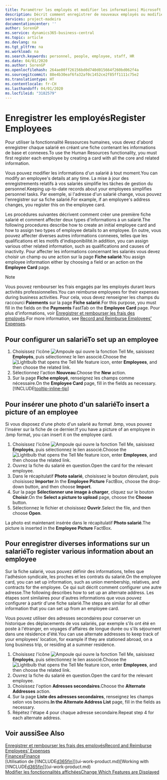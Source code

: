 ```yaml
---
title: Paramétrer les employés et modifier les informations| Microsoft Docs
description: Décrit comment enregistrer de nouveaux employés ou modifier les informations concernant ceux existants.
services: project-madeira
documentationcenter: ''
author: SorenGP
ms.service: dynamics365-business-central
ms.topic: article
ms.devlang: na
ms.tgt_pltfrm: na
ms.workload: na
ms.search.keywords: personnel, people, employee, staff, HR
ms.date: 04/01/2020
ms.author: SorenGP
ms.openlocfilehash: 264ae00ff26156bd0d740d015664f260bd062f4a
ms.sourcegitcommit: 88e4b30eaf6fa32af0c1452ce2f85ff1111c75e2
ms.translationtype: HT
ms.contentlocale: fr-CH
ms.lasthandoff: 04/01/2020
ms.locfileid: "3182579"
---
```

# <a name="register-employees"></a><span data-ttu-id="eafa9-103">Enregistrer les employés</span><span class="sxs-lookup"><span data-stu-id="eafa9-103">Register Employees</span></span>
<span data-ttu-id="eafa9-104">Pour utiliser la fonctionnalité Ressources humaines, vous devez d'abord enregistrer chaque salarié en créant une fiche contenant les informations de base et connexes.</span><span class="sxs-lookup"><span data-stu-id="eafa9-104">To use the Human Resources functionality, you must first register each employee by creating a card with all the core and related information.</span></span>

<span data-ttu-id="eafa9-105">Vous pouvez modifier les informations d'un salarié à tout moment.</span><span class="sxs-lookup"><span data-stu-id="eafa9-105">You can modify an employee's details at any time.</span></span> <span data-ttu-id="eafa9-106">La mise à jour des enregistrements relatifs à vos salariés simplifie les tâches de gestion du personnel.</span><span class="sxs-lookup"><span data-stu-id="eafa9-106">Keeping up-to-date records about your employees simplifies personnel tasks.</span></span> <span data-ttu-id="eafa9-107">Par exemple, si l'adresse d'un salarié change, vous pouvez l'enregistrer sur sa fiche salarié.</span><span class="sxs-lookup"><span data-stu-id="eafa9-107">For example, if an employee's address changes, you register this on the employee card.</span></span>

<span data-ttu-id="eafa9-108">Les procédures suivantes décrivent comment créer une première fiche salarié et comment affecter deux types d'informations à un salarié.</span><span class="sxs-lookup"><span data-stu-id="eafa9-108">The following procedures describe how to create an initial employee card and how to assign two types of employee details to an employee.</span></span> <span data-ttu-id="eafa9-109">En outre, vous pouvez affecter diverses autres informations connexes, telles que les qualifications et les motifs d'indisponibilité.</span><span class="sxs-lookup"><span data-stu-id="eafa9-109">In addition, you can assign various other related information, such as qualifications and causes of inactivity.</span></span> <span data-ttu-id="eafa9-110">Pour affecter les informations concernant les salariés vous devez choisir un champ ou une action sur la page **Fiche salarié**.</span><span class="sxs-lookup"><span data-stu-id="eafa9-110">You assign employee information either by choosing a field or an action on the **Employee Card** page.</span></span>

> [!NOTE]  
> <span data-ttu-id="eafa9-111">Vous pouvez rembourser les frais engagés par les employés durant leurs activités professionnelles.</span><span class="sxs-lookup"><span data-stu-id="eafa9-111">You can reimburse employees for their expenses during business activities.</span></span> <span data-ttu-id="eafa9-112">Pour cela, vous devez renseigner les champs du raccourci **Paiements** sur la page **Fiche salarié**.</span><span class="sxs-lookup"><span data-stu-id="eafa9-112">For this purpose, you must fill in the fields on the **Payments** FastTab on the **Employee Card** page.</span></span> <span data-ttu-id="eafa9-113">Pour plus d'informations, voir [Enregistrer et rembourser les frais des employés](finance-how-record-reimburse-employee-expenses.md).</span><span class="sxs-lookup"><span data-stu-id="eafa9-113">For more information, see [Record and Reimburse Employees' Expenses](finance-how-record-reimburse-employee-expenses.md).</span></span>

## <a name="to-set-up-an-employee"></a><span data-ttu-id="eafa9-114">Pour configurer un salarié</span><span class="sxs-lookup"><span data-stu-id="eafa9-114">To set up an employee</span></span>
1. <span data-ttu-id="eafa9-115">Choisissez l'icône ![Ampoule qui ouvre la fonction Tell Me](media/ui-search/search_small.png "Dites-moi ce que vous voulez faire"), saisissez **Employés**, puis sélectionnez le lien associé.</span><span class="sxs-lookup"><span data-stu-id="eafa9-115">Choose the ![Lightbulb that opens the Tell Me feature](media/ui-search/search_small.png "Tell me what you want to do") icon, enter **Employees**, and then choose the related link.</span></span>
2. <span data-ttu-id="eafa9-116">Sélectionnez l'action **Nouveau**.</span><span class="sxs-lookup"><span data-stu-id="eafa9-116">Choose the **New** action.</span></span>
3. <span data-ttu-id="eafa9-117">Sur la page **Fiche employé**, renseignez les champs comme nécessaire.</span><span class="sxs-lookup"><span data-stu-id="eafa9-117">On the **Employee Card** page, fill in the fields as necessary.</span></span> [!INCLUDE[tooltip-inline-tip](includes/tooltip-inline-tip_md.md)]

## <a name="to-insert-a-picture-of-an-employee"></a><span data-ttu-id="eafa9-118">Pour insérer une photo d'un salarié</span><span class="sxs-lookup"><span data-stu-id="eafa9-118">To insert a picture of an employee</span></span>
<span data-ttu-id="eafa9-119">Si vous disposez d'une photo d'un salarié au format .bmp, vous pouvez l'insérer sur la fiche de ce dernier.</span><span class="sxs-lookup"><span data-stu-id="eafa9-119">If you have a picture of an employee in .bmp format, you can insert it on the employee card.</span></span>

1. <span data-ttu-id="eafa9-120">Choisissez l'icône ![Ampoule qui ouvre la fonction Tell Me](media/ui-search/search_small.png "Dites-moi ce que vous voulez faire"), saisissez **Employés**, puis sélectionnez le lien associé.</span><span class="sxs-lookup"><span data-stu-id="eafa9-120">Choose the ![Lightbulb that opens the Tell Me feature](media/ui-search/search_small.png "Tell me what you want to do") icon, enter **Employees**, and then choose the related link.</span></span>
2. <span data-ttu-id="eafa9-121">Ouvrez la fiche du salarié en question.</span><span class="sxs-lookup"><span data-stu-id="eafa9-121">Open the card for the relevant employee.</span></span>
3. <span data-ttu-id="eafa9-122">Dans le récapitulatif **Photo salarié**, choisissez le bouton déroulant, puis choisissez **Importer**.</span><span class="sxs-lookup"><span data-stu-id="eafa9-122">In the **Employee Picture** FactBox, choose the drop-down button, and then choose **Import**.</span></span>
4. <span data-ttu-id="eafa9-123">Sur la page **Sélectionner une image à charger**, cliquez sur le bouton **Choisir**.</span><span class="sxs-lookup"><span data-stu-id="eafa9-123">On the **Select a picture to upload** page, choose the **Choose** button.</span></span>
5. <span data-ttu-id="eafa9-124">Sélectionnez le fichier et choisissez **Ouvrir**.</span><span class="sxs-lookup"><span data-stu-id="eafa9-124">Select the file, and then choose **Open**.</span></span>

<span data-ttu-id="eafa9-125">La photo est maintenant insérée dans le récapitulatif **Photo salarié**.</span><span class="sxs-lookup"><span data-stu-id="eafa9-125">The picture is inserted in the **Employee Picture** FactBox.</span></span>

## <a name="to-register-various-information-about-an-employee"></a><span data-ttu-id="eafa9-126">Pour enregistrer diverses informations sur un salarié</span><span class="sxs-lookup"><span data-stu-id="eafa9-126">To register various information about an employee</span></span>
<span data-ttu-id="eafa9-127">Sur la fiche salarié, vous pouvez définir des informations, telles que l'adhésion syndicale, les proches et les contrats du salarié.</span><span class="sxs-lookup"><span data-stu-id="eafa9-127">On the employee card, you can set up information, such as union membership, relatives, and contracts for the employee.</span></span> <span data-ttu-id="eafa9-128">Ce qui suit décrit comment configurer une autre adresse.</span><span class="sxs-lookup"><span data-stu-id="eafa9-128">The following describes how to set up an alternate address.</span></span> <span data-ttu-id="eafa9-129">Les étapes sont similaires pour d'autres informations que vous pouvez configurer à partir d'une fiche salarié.</span><span class="sxs-lookup"><span data-stu-id="eafa9-129">The steps are similar for all other information that you can set up from an employee card.</span></span>

<span data-ttu-id="eafa9-130">Vous pouvez utiliser des adresses secondaires pour conserver un historique des déplacements de vos salariés, par exemple s'ils ont été en poste à l'étranger, en voyages d'affaires de longue durée ou s'ils séjournent dans une résidence d'été.</span><span class="sxs-lookup"><span data-stu-id="eafa9-130">You can use alternate addresses to keep track of your employees’ location, for example if they are stationed abroad, on a long business trip, or residing at a summer residence.</span></span>

1. <span data-ttu-id="eafa9-131">Choisissez l'icône ![Ampoule qui ouvre la fonction Tell Me](media/ui-search/search_small.png "Dites-moi ce que vous voulez faire"), saisissez **Employés**, puis sélectionnez le lien associé.</span><span class="sxs-lookup"><span data-stu-id="eafa9-131">Choose the ![Lightbulb that opens the Tell Me feature](media/ui-search/search_small.png "Tell me what you want to do") icon, enter **Employees**, and then choose the related link.</span></span>
2. <span data-ttu-id="eafa9-132">Ouvrez la fiche du salarié en question.</span><span class="sxs-lookup"><span data-stu-id="eafa9-132">Open the card for the relevant employee.</span></span>
3. <span data-ttu-id="eafa9-133">Choisissez l'option **Adresses secondaires**.</span><span class="sxs-lookup"><span data-stu-id="eafa9-133">Choose the **Alternate Addresses** action.</span></span>
4. <span data-ttu-id="eafa9-134">Sur la page **Liste des adresses secondaires**, renseignez les champs selon vos besoins.</span><span class="sxs-lookup"><span data-stu-id="eafa9-134">**In the Alternate Address List** page, fill in the fields as necessary.</span></span>
5. <span data-ttu-id="eafa9-135">Répétez l'étape 4 pour chaque adresse secondaire.</span><span class="sxs-lookup"><span data-stu-id="eafa9-135">Repeat step 4 for each alternate address.</span></span>

## <a name="see-also"></a><span data-ttu-id="eafa9-136">Voir aussi</span><span class="sxs-lookup"><span data-stu-id="eafa9-136">See Also</span></span>
[<span data-ttu-id="eafa9-137">Enregistrer et rembourser les frais des employés</span><span class="sxs-lookup"><span data-stu-id="eafa9-137">Record and Reimburse Employees' Expenses</span></span>](finance-how-record-reimburse-employee-expenses.md)  
[<span data-ttu-id="eafa9-138">Finances</span><span class="sxs-lookup"><span data-stu-id="eafa9-138">Finance</span></span>](finance.md)  
<span data-ttu-id="eafa9-139">[Utilisation de [!INCLUDE[d365fin](includes/d365fin_md.md)]](ui-work-product.md)</span><span class="sxs-lookup"><span data-stu-id="eafa9-139">[Working with [!INCLUDE[d365fin](includes/d365fin_md.md)]](ui-work-product.md)</span></span>  
[<span data-ttu-id="eafa9-140">Modifier les fonctionnalités affichées</span><span class="sxs-lookup"><span data-stu-id="eafa9-140">Change Which Features are Displayed</span></span>](ui-experiences.md)
